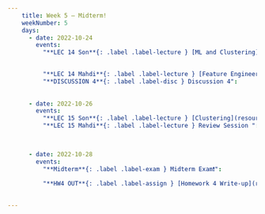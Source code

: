 ```yaml
---
    title: Week 5 – Midterm!
    weekNumber: 5
    days:
      - date: 2022-10-24
        events:
          "**LEC 14 Son**{: .label .label-lecture } [ML and Clustering](resources/lecture/lec14_son.pdf)": 
            

          "**LEC 14 Mahdi**{: .label .label-lecture } [Feature Engineering, Clustering](resources/lecture/lec14_mahdi.pdf), [Annotated](resources/lecture/lec14_mahdi_annotated.pdf),  [Code](https://datahub.ucsd.edu/user/msoleymani/notebooks/public/msoleymani/lec13/lec13.ipynb)": 
          "**DISCUSSION 4**{: .label .label-disc } Discussion 4":
           
          
      - date: 2022-10-26
        events:
          "**LEC 15 Son**{: .label .label-lecture } [Clustering](resources/lecture/lec15_son.pdf), [Code](resources/lecture/lec15_son_demo.zip)":
          "**LEC 15 Mahdi**{: .label .label-lecture } Review Session ":


      
      - date: 2022-10-28
        events:
          "**Midterm**{: .label .label-exam } Midterm Exam❗":

          "**HW4 OUT**{: .label .label-assign } [Homework 4 Write-up](resources/homework/hw4.pdf)":
          
            
---
```

